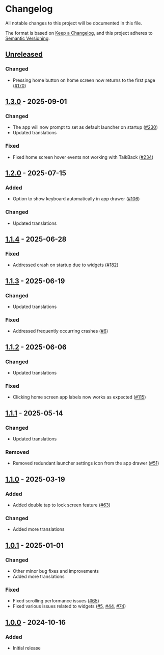# Changelog
All notable changes to this project will be documented in this file.

The format is based on [Keep a Changelog](https://keepachangelog.com/en/1.1.0/),
and this project adheres to [Semantic Versioning](https://semver.org/spec/v2.0.0.html).

## [Unreleased]
### Changed
- Pressing home button on home screen now returns to the first page ([#170])

## [1.3.0] - 2025-09-01
### Changed
- The app will now prompt to set as default launcher on startup ([#230])
- Updated translations

### Fixed
- Fixed home screen hover events not working with TalkBack ([#234])

## [1.2.0] - 2025-07-15
### Added
- Option to show keyboard automatically in app drawer ([#106])

### Changed
- Updated translations

## [1.1.4] - 2025-06-28
### Fixed
- Addressed crash on startup due to widgets ([#182])

## [1.1.3] - 2025-06-19
### Changed
- Updated translations

### Fixed
- Addressed frequently occurring crashes ([#6])

## [1.1.2] - 2025-06-06
### Changed
- Updated translations

### Fixed
- Clicking home screen app labels now works as expected ([#115])

## [1.1.1] - 2025-05-14
### Changed
- Updated translations

### Removed
- Removed redundant launcher settings icon from the app drawer ([#51])

## [1.1.0] - 2025-03-19
### Added
- Added double tap to lock screen feature ([#63])

### Changed
- Added more translations

## [1.0.1] - 2025-01-01
### Changed
- Other minor bug fixes and improvements
- Added more translations

### Fixed
- Fixed scrolling performance issues ([#65])
- Fixed various issues related to widgets ([#5], [#44], [#74])

## [1.0.0] - 2024-10-16
### Added
- Initial release

[#5]: https://github.com/FossifyOrg/Launcher/issues/5
[#6]: https://github.com/FossifyOrg/Launcher/issues/6
[#44]: https://github.com/FossifyOrg/Launcher/issues/44
[#51]: https://github.com/FossifyOrg/Launcher/issues/51
[#63]: https://github.com/FossifyOrg/Launcher/issues/63
[#65]: https://github.com/FossifyOrg/Launcher/issues/65
[#74]: https://github.com/FossifyOrg/Launcher/issues/74
[#106]: https://github.com/FossifyOrg/Launcher/issues/106
[#115]: https://github.com/FossifyOrg/Launcher/issues/115
[#170]: https://github.com/FossifyOrg/Launcher/issues/170
[#182]: https://github.com/FossifyOrg/Launcher/issues/182
[#230]: https://github.com/FossifyOrg/Launcher/issues/230
[#234]: https://github.com/FossifyOrg/Launcher/issues/234

[Unreleased]: https://github.com/FossifyOrg/Launcher/compare/1.3.0...HEAD
[1.3.0]: https://github.com/FossifyOrg/Launcher/compare/1.2.0...1.3.0
[1.2.0]: https://github.com/FossifyOrg/Launcher/compare/1.1.4...1.2.0
[1.1.4]: https://github.com/FossifyOrg/Launcher/compare/1.1.3...1.1.4
[1.1.3]: https://github.com/FossifyOrg/Launcher/compare/1.1.2...1.1.3
[1.1.2]: https://github.com/FossifyOrg/Launcher/compare/1.1.1...1.1.2
[1.1.1]: https://github.com/FossifyOrg/Launcher/compare/1.1.0...1.1.1
[1.1.0]: https://github.com/FossifyOrg/Launcher/compare/1.0.1...1.1.0
[1.0.1]: https://github.com/FossifyOrg/Launcher/compare/1.0.0...1.0.1
[1.0.0]: https://github.com/FossifyOrg/Launcher/releases/tag/1.0.0
